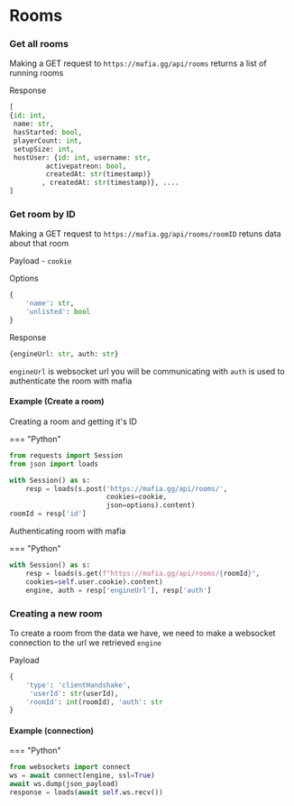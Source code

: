 # Rooms

### Get all rooms

Making a GET request to `https://mafia.gg/api/rooms` 
returns a list of running rooms

Response
```python
[
{id: int,
 name: str,
 hasStarted: bool,
 playerCount: int,
 setupSize: int,
 hostUser: {id: int, username: str,
         activepatreon: bool,
         createdAt: str(timestamp)}
        , createdAt: str(timestamp)}, ....
]
```

### Get room by ID
Making a GET request to `https://mafia.gg/api/rooms/roomID`
retuns data about that room

Payload - `cookie`

Options
```python
{
    'name': str,
    'unlisted': bool
}
```
Response
```python
{engineUrl: str, auth: str}
``` 
`engineUrl` is websocket url you will be communicating with
`auth` is used to authenticate the room with mafia

#### Example (Create a room)
Creating a room and getting it's ID

=== "Python"
```python
from requests import Session
from json import loads

with Session() as s:
    resp = loads(s.post('https://mafia.gg/api/rooms/',
                        cookies=cookie,
                        json=options).content)
roomId = resp['id']
```

Authenticating room with mafia

=== "Python"
```python
with Session() as s:
    resp = loads(s.get(f"https://mafia.gg/api/rooms/{roomId}",
    cookies=self.user.cookie).content)
    engine, auth = resp['engineUrl'], resp['auth']
```

### Creating a new room
To create a room from the data we have, we need to make a websocket 
connection to the url we retrieved `engine`

Payload
```python
{
    'type': 'clientHandshake',
     'userId': str(userId),
    'roomId': int(roomId), 'auth': str
}
```

#### Example (connection)
=== "Python"
```python
from websockets import connect
ws = await connect(engine, ssl=True)
await ws.dump(json_payload)
response = loads(await self.ws.recv())
```

